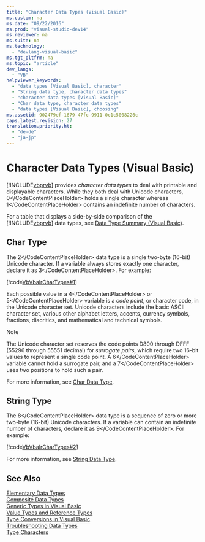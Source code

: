 ```yaml
---
title: "Character Data Types (Visual Basic)"
ms.custom: na
ms.date: "09/22/2016"
ms.prod: "visual-studio-dev14"
ms.reviewer: na
ms.suite: na
ms.technology: 
  - "devlang-visual-basic"
ms.tgt_pltfrm: na
ms.topic: "article"
dev_langs: 
  - "VB"
helpviewer_keywords: 
  - "data types [Visual Basic], character"
  - "String data type, character data types"
  - "character data types [Visual Basic]"
  - "Char data type, character data types"
  - "data types [Visual Basic], choosing"
ms.assetid: 902479ef-1679-47fc-9911-0c1c5008226c
caps.latest.revision: 27
translation.priority.ht: 
  - "de-de"
  - "ja-jp"
---
```

# Character Data Types (Visual Basic)
[!INCLUDE[vbprvb](../vs140/includes/vbprvb_md.md)] provides *character data types* to deal with printable and displayable characters. While they both deal with Unicode characters, <CodeContentPlaceHolder>0\</CodeContentPlaceHolder> holds a single character whereas <CodeContentPlaceHolder>1\</CodeContentPlaceHolder> contains an indefinite number of characters.  
  
 For a table that displays a side-by-side comparison of the [!INCLUDE[vbprvb](../vs140/includes/vbprvb_md.md)] data types, see [Data Type Summary (Visual Basic)](../vs140/data-type-summary--visual-basic-.md).  
  
## Char Type  
 The <CodeContentPlaceHolder>2\</CodeContentPlaceHolder> data type is a single two-byte (16-bit) Unicode character. If a variable always stores exactly one character, declare it as <CodeContentPlaceHolder>3\</CodeContentPlaceHolder>. For example:  
  
 [!code[VbVbalrCharTypes#1](../vs140/codesnippet/VisualBasic/character-data-types--visual-basic-_1.vb)]  
  
 Each possible value in a <CodeContentPlaceHolder>4\</CodeContentPlaceHolder> or <CodeContentPlaceHolder>5\</CodeContentPlaceHolder> variable is a *code point*, or character code, in the Unicode character set. Unicode characters include the basic ASCII character set, various other alphabet letters, accents, currency symbols, fractions, diacritics, and mathematical and technical symbols.  
  
> [!NOTE]
>  The Unicode character set reserves the code points D800 through DFFF (55296 through 55551 decimal) for *surrogate pairs*, which require two 16-bit values to represent a single code point. A <CodeContentPlaceHolder>6\</CodeContentPlaceHolder> variable cannot hold a surrogate pair, and a <CodeContentPlaceHolder>7\</CodeContentPlaceHolder> uses two positions to hold such a pair.  
  
 For more information, see [Char Data Type](../vs140/char-data-type--visual-basic-.md).  
  
## String Type  
 The <CodeContentPlaceHolder>8\</CodeContentPlaceHolder> data type is a sequence of zero or more two-byte (16-bit) Unicode characters. If a variable can contain an indefinite number of characters, declare it as <CodeContentPlaceHolder>9\</CodeContentPlaceHolder>. For example:  
  
 [!code[VbVbalrCharTypes#2](../vs140/codesnippet/VisualBasic/character-data-types--visual-basic-_2.vb)]  
  
 For more information, see [String Data Type](../vs140/string-data-type--visual-basic-.md).  
  
## See Also  
 [Elementary Data Types](../vs140/elementary-data-types--visual-basic-.md)   
 [Composite Data Types](../vs140/composite-data-types--visual-basic-.md)   
 [Generic Types in Visual Basic](../vs140/generic-types-in-visual-basic--visual-basic-.md)   
 [Value Types and Reference Types](../vs140/value-types-and-reference-types.md)   
 [Type Conversions in Visual Basic](../vs140/type-conversions-in-visual-basic.md)   
 [Troubleshooting Data Types](../vs140/troubleshooting-data-types--visual-basic-.md)   
 [Type Characters](../vs140/type-characters--visual-basic-.md)